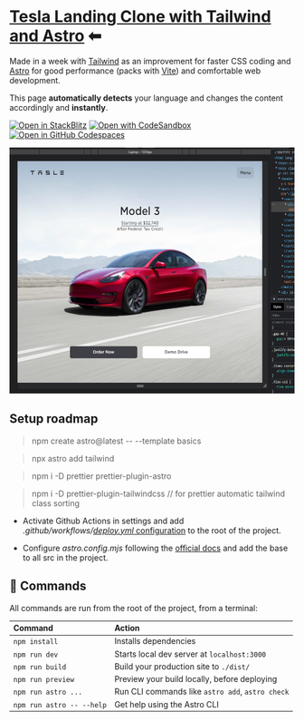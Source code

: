 # [Tesla Landing Clone with Tailwind and Astro](https://ferranjs.github.io/astro-tailwind-landing-page/) ⬅

Made in a week with [Tailwind](https://tailwindcss.com/) as an improvement for faster CSS coding and [Astro](https://astro.build/) for good performance (packs with [Vite](https://vitejs.dev/)) and comfortable web development. 

This page **automatically detects** your language and changes the content accordingly and **instantly**.  

[![Open in StackBlitz](https://developer.stackblitz.com/img/open_in_stackblitz.svg)](https://stackblitz.com/github/ferranJS/astro-landing-page)
[![Open with CodeSandbox](https://assets.codesandbox.io/github/button-edit-lime.svg)](https://codesandbox.io/p/sandbox/github/ferranJS/astro-landing-page)
[![Open in GitHub Codespaces](https://github.com/codespaces/badge.svg)](https://codespaces.new/ferranJS/astro-landing-page?devcontainer_path=.devcontainer/basics/devcontainer.json)

<img src="https://github.com/ferranJS/astro-landing-page/blob/main/public/landing-screenshot.png" height="434px" alt="landing page screenshot">

## Setup roadmap

>npm create astro@latest -- --template basics

>npx astro add tailwind

>npm i -D prettier prettier-plugin-astro

>npm i -D prettier-plugin-tailwindcss // for prettier automatic tailwind class sorting

- Activate Github Actions in settings and add _.github/workflows/_[_deploy.yml_ configuration](https://github.com/ferranJS/astro-landing-page/blob/main/.github/workflows/deploy.yml) to the root of the project.

- Configure _astro.config.mjs_ following the [official docs](https://docs.astro.build/en/guides/deploy/github/) and add the base to all src in the project.

## 🧞 Commands

All commands are run from the root of the project, from a terminal:

| Command                   | Action                                           |
| :------------------------ | :----------------------------------------------- |
| `npm install`             | Installs dependencies                            |
| `npm run dev`             | Starts local dev server at `localhost:3000`      |
| `npm run build`           | Build your production site to `./dist/`          |
| `npm run preview`         | Preview your build locally, before deploying     |
| `npm run astro ...`       | Run CLI commands like `astro add`, `astro check` |
| `npm run astro -- --help` | Get help using the Astro CLI                     |
